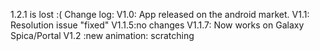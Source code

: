 1.2.1 is lost :(
Change log:
V1.0: App released on the android market.
V1.1: Resolution issue "fixed"
V1.1.5:no changes
V1.1.7: Now works on Galaxy Spica/Portal
V1.2 :new animation: scratching
